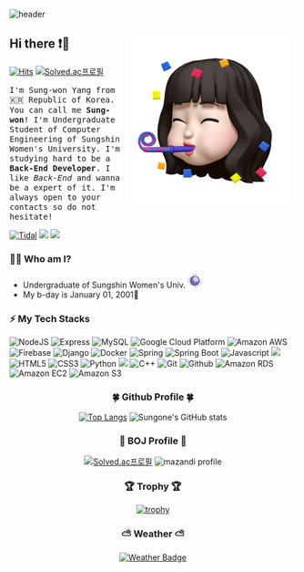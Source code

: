 ![header](https://capsule-render.vercel.app/api?type=waving&color=D1B2FF&height=280&section=header&text=Good%20to%20see%20you%20😝&desc=I'm%20Sungone%20:%20%29&fontSize=60&fontAlignY=40&descSize=25&descAlignY=58&animation=fadeIn)

## Hi there ❗👋 <img src="./images/profile.png" align="right" height="300"/>

[![Hits](https://hits.seeyoufarm.com/api/count/incr/badge.svg?url=https%3A%2F%2Fgithub.com%2FSuanna01&count_bg=%23FF5252&title_bg=%23535353&icon=&icon_color=%23E7E7E7&title=views&edge_flat=true)](https://hits.seeyoufarm.com)
[![Solved.ac프로필](http://mazassumnida.wtf/api/mini/generate_badge?boj=rlgns0705)](https://solved.ac/mer0ng)

<!--[![wakatime](https://wakatime.com/badge/user/2bc3057d-356c-4085-8a40-dcf77da7bb8a.svg?style=flat-square)](https://wakatime.com/@2bc3057d-356c-4085-8a40-dcf77da7bb8a)-->

<samp>I'm Sung-won Yang from 🇰🇷 Republic of Korea. You can call me **Sung-won**! I'm Undergraduate Student of Computer Engineering of Sungshin Women's University. I'm studying hard to be a **Back-End Developer**. I like *Back-End* and wanna be a expert of it. I'm always open to your contacts so do not hesitate! </samp>

[![Tidal](https://img.shields.io/badge/Tistory-000000?style=flat-square&logo=Tidal&logoColor=white)](https://sungone.tistory.com/)
<a href="https://blog.naver.com/yangnony01" target="_blank"><img src="https://img.shields.io/badge/NaverBlog-3DDC84?style=flat-square&logo=Naver&logoColor=white"/></a>
<a href="https://mail.google.com/mail/u/0/#inbox" target="_blank"><img src="https://img.shields.io/badge/yangnony01@gmail.com-EA4335?style=flat-square&logo=Gmail&logoColor=white"/></a>
### 🙋‍♀️ Who am I?
- Undergraduate of Sungshin Women's Univ. <a href="https://www.sungshin.ac.kr/"><img src="./images/logo.png" width="25"></a>
- My b-day is January 01, 2001🎉
### ⚡ My Tech Stacks
![NodeJS](http://img.shields.io/badge/-Node.js-333?style=flat-square&logo=Node.js)
![Express](http://img.shields.io/badge/-Express-000000?style=flat-square&logo=Express&logoColor=white)
![MySQL](https://img.shields.io/badge/MySQL-4479A1?style=flat-square&logo=MySQL&logoColor=white)
![Google Cloud Platform](http://img.shields.io/badge/-Google_Cloud_Platform-34ab53?style=flat-square&logo=GoogleCloud)
![Amazon AWS](http://img.shields.io/badge/-Amazon_AWS-232F3E?style=flat-square&logo=AmazonAWS)
![Firebase](http://img.shields.io/badge/-Firebase-2C384A?style=flat-square&logo=firebase)
![Django](http://img.shields.io/badge/-Django-092E20?style=flat-square&logo=Django)
![Docker](http://img.shields.io/badge/-Docker-2496ED?style=flat-square&logo=Docker)
![Spring](http://img.shields.io/badge/-Spring-6DB33F?style=flat-square&logo=Spring)
![Spring Boot](http://img.shields.io/badge/-Spring_Boot-6DB33F?style=flat-square&logo=Spring%20Boot)
![Javascript](http://img.shields.io/badge/-Javascript-f7e018?style=flat-square&logo=javascript&logoColor=black) <img src="https://img.shields.io/badge/Android-3DDC84?style=flat-square&logo=Android&logoColor=white"/>
![HTML5](http://img.shields.io/badge/-HTML5-f06529?style=flat-square&logo=HTML5&logoColor=white)
![CSS3](http://img.shields.io/badge/-CSS3-1572b6?style=flat-square&logo=CSS3)
![Python](http://img.shields.io/badge/-Python-3776ab?style=flat-square&logo=Python&logoColor=white) <img src="https://img.shields.io/badge/C-00599C?style=flat-square&logo=C&logoColor=white"/> ![C++](http://img.shields.io/badge/-C++-00599c?style=flat-square&logo=C%2B%2B&logoColor=white)
![Git](http://img.shields.io/badge/-Git-f05032?style=flat-square&logo=Git&logoColor=white)
![Github](http://img.shields.io/badge/-Github-181717?style=flat-square&logo=Github&logoColor=white)
![Amazon RDS](http://img.shields.io/badge/-Amazon_RDS-527FFF?style=flat-square&logo=Amazon%20RDS)
![Amazon EC2](http://img.shields.io/badge/-Amazon_EC2-FF9900?style=flat-square&logo=Amazon%20EC2)
![Amazon S3](http://img.shields.io/badge/-Amazon_S3-569A31?style=flat-square&logo=Amazon%20S3)
<!--![Typescript](http://img.shields.io/badge/-Typescript-3178C6?style=flat-square&logo=typescript&logoColor=white)-->
<!--![Socket.io](http://img.shields.io/badge/-Socket.io-010101?style=flat-square&logo=Socket.io&logoColor=white)-->
<!--![NextJS](http://img.shields.io/badge/-NextJS-000000?style=flat-square&logo=Next.js&logoColor=white)-->
<!--![Kotlin](http://img.shields.io/badge/-Kotlin-7f52ff?style=flat-square&logo=Kotlin&logoColor=white)-->
<div align="center">
<h3>🍀 Github Profile 🍀</h3>

[![Top Langs](https://github-readme-stats.vercel.app/api/top-langs/?username=Suanna01&layout=compact&theme=material-palenight)](https://github.com/anuraghazra/github-readme-stats) ![Sungone's GitHub stats](https://github-readme-stats.vercel.app/api?username=Suanna01&show_icons=true&theme=material-palenight&hide_border=true)

</div>

<!--<div align="center">
<h3>⌛ Coding Time ⌛</h3>

[![Sungone's wakatime stats](https://github-readme-stats.vercel.app/api/wakatime?username=Suanna01)](https://github.com/anuraghazra/github-readme-stats)
</div>-->

<div align="center">
<h3>🥈 BOJ Profile 🥈</h3>

[![Solved.ac프로필](http://mazassumnida.wtf/api/v2/generate_badge?boj=mer0ng)](https://solved.ac/mer0ng)
![mazandi profile](http://mazandi.herokuapp.com/api?handle=mer0ng&theme=dark)

  
<h3>🏆 Trophy 🏆</h3>
  
[![trophy](https://github-profile-trophy.vercel.app/?username=Suanna01&margin-w=15&margin-h=15&theme=algolia&row=1)](https://github.com/ryo-ma/github-profile-trophy)
    
<h3>⛅ Weather ⛅</h3>
  
[![Weather Badge](https://weather-badge.vercel.app/api/badge?lat=37.5666791&lon=126.9782914)](https://weather-badge.vercel.app//api/badge?lat=37.5666791&lon=126.9782914)
</div>
